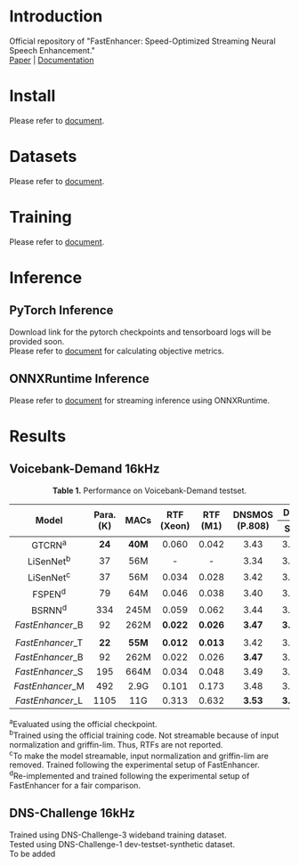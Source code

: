 # Introduction
Official repository of "FastEnhancer: Speed-Optimized Streaming Neural Speech Enhancement."  
[Paper]() | [Documentation](https://aask1357.github.io/fastenhancer/)
# Install
Please refer to [document](https://aask1357.github.io/fastenhancer/installation).

# Datasets
Please refer to [document](https://aask1357.github.io/fastenhancer/dataset).

# Training
Please refer to [document](https://aask1357.github.io/fastenhancer/train).

# Inference
## PyTorch Inference
Download link for the pytorch checkpoints and tensorboard logs will be provided soon.  
Please refer to [document](https://aask1357.github.io/fastenhancer/metrics) for calculating objective metrics.  
## ONNXRuntime Inference
Please refer to [document](https://aask1357.github.io/fastenhancer/onnx) for streaming inference using ONNXRuntime. 

# Results
## Voicebank-Demand 16kHz

<p align="center"><b>Table 1.</b> Performance on Voicebank-Demand testset.</p>
<table>
  <thead>
    <tr>
      <th rowspan="2">Model</th>
      <th rowspan="2">Para.<br>(K)</th>
      <th rowspan="2">MACs</th>
      <th rowspan="2">RTF<br>(Xeon)</th>
      <th rowspan="2">RTF<br>(M1)</th>
      <th rowspan="2">DNSMOS<br>(P.808)</th>
      <th colspan="3">DNSMOS (P.835)</th>
      <th rowspan="2">SCOREQ</th>
      <th rowspan="2">SISDR</th>
      <th rowspan="2">PESQ</th>
      <th rowspan="2">STOI</th>
      <th rowspan="2">ESTOI</th>
      <th rowspan="2">WER</th>
    </tr>
    <tr>
      <th>SIG</th>
      <th>BAK</th>
      <th>OVL</th>
    </tr>
  </thead>
  <tbody align=center>
    <tr>
      <td>GTCRN<sup>a</sup></td>
      <td><strong>24</strong></td>
      <td><strong>40M</strong></td>
      <td>0.060</td>
      <td>0.042</td>
      <td>3.43</td>
      <td>3.36</td>
      <td>4.02</td>
      <td>3.08</td>
      <td>0.330</td>
      <td>18.8</td>
      <td>2.87</td>
      <td>0.940</td>
      <td>0.848</td>
      <td>3.6</td>
    </tr>
    <tr>
      <td>LiSenNet<sup>b</sup></td>
      <td>37</td>
      <td>56M</td>
      <td>-</td>
      <td>-</td>
      <td>3.34</td>
      <td>3.30</td>
      <td>3.90</td>
      <td>2.98</td>
      <td>0.425</td>
      <td>13.5</td>
      <td>3.08</td>
      <td>0.938</td>
      <td>0.842</td>
      <td>3.7</td>
    </tr>
    <tr>
      <td>LiSenNet<sup>c</sup></td>
      <td>37</td>
      <td>56M</td>
      <td>0.034</td>
      <td>0.028</td>
      <td>3.42</td>
      <td>3.34</td>
      <td><strong>4.03</strong></td>
      <td>3.07</td>
      <td>0.335</td>
      <td>18.5</td>
      <td>2.98</td>
      <td>0.941</td>
      <td>0.851</td>
      <td>3.4</td>
    </tr>
    <tr>
      <td>FSPEN<sup>d</sup></td>
      <td>79</td>
      <td>64M</td>
      <td>0.046</td>
      <td>0.038</td>
      <td>3.40</td>
      <td>3.33</td>
      <td>4.00</td>
      <td>3.05</td>
      <td>0.324</td>
      <td>18.4</td>
      <td>3.00</td>
      <td>0.942</td>
      <td>0.850</td>
      <td>3.6</td>
    </tr>
    <tr>
      <td>BSRNN<sup>d</sup></td>
      <td>334</td>
      <td>245M</td>
      <td>0.059</td>
      <td>0.062</td>
      <td>3.44</td>
      <td>3.36</td>
      <td>4.00</td>
      <td>3.07</td>
      <td>0.303</td>
      <td>18.9</td>
      <td>3.06</td>
      <td>0.942</td>
      <td>0.855</td>
      <td>3.4</td>
    </tr>
    <tr>
      <td><i>FastEnhancer</i>_B</td>
      <td>92</td>
      <td>262M</td>
      <td><strong>0.022</strong></td>
      <td><strong>0.026</strong></td>
      <td><strong>3.47</strong></td>
      <td><strong>3.38</strong></td>
      <td>4.02</td>
      <td><strong>3.10</strong></td>
      <td><strong>0.285</strong></td>
      <td><strong>19.0</strong></td>
      <td><strong>3.13</strong></td>
      <td><strong>0.945</strong></td>
      <td><strong>0.861</strong></td>
      <td><strong>3.2</strong></td>
    </tr>
    <tr><td colspan=15></td></tr>
    <tr>
      <td><i>FastEnhancer</i>_T</td>
      <td><strong>22</strong></td>
      <td><strong>55M</strong></td>
      <td><strong>0.012</strong></td>
      <td><strong>0.013</strong></td>
      <td>3.42</td>
      <td>3.34</td>
      <td>4.01</td>
      <td>3.06</td>
      <td>0.334</td>
      <td>18.6</td>
      <td>2.99</td>
      <td>0.940</td>
      <td>0.850</td>
      <td>3.6</td>
    </tr>
    <tr>
      <td><i>FastEnhancer</i>_B</td>
      <td>92</td>
      <td>262M</td>
      <td>0.022</td>
      <td>0.026</td>
      <td><strong>3.47</strong></td>
      <td>3.38</td>
      <td>4.02</td>
      <td>3.10</td>
      <td>0.285</td>
      <td>19.0</td>
      <td>3.13</td>
      <td>0.945</td>
      <td>0.861</td>
      <td>3.2</td>
    </tr>
    <tr>
      <td><i>FastEnhancer</i>_S</td>
      <td>195</td>
      <td>664M</td>
      <td>0.034</td>
      <td>0.048</td>
      <td>3.49</td>
      <td>3.40</td>
      <td>4.03</td>
      <td>3.12</td>
      <td>0.265</td>
      <td>19.2</td>
      <td>3.19</td>
      <td>0.947</td>
      <td>0.866</td>
      <td>3.2</td>
    </tr>
    <tr>
      <td><i>FastEnhancer</i>_M</td>
      <td>492</td>
      <td>2.9G</td>
      <td>0.101</td>
      <td>0.173</td>
      <td>3.48</td>
      <td>3.39</td>
      <td>4.02</td>
      <td>3.11</td>
      <td>0.243</td>
      <td>19.4</td>
      <td>3.24</td>
      <td>0.950</td>
      <td>0.873</td>
      <td><strong>2.8</strong>
    </tr>
    <tr>
      <td><i>FastEnhancer</i>_L</td>
      <td>1105</td>
      <td>11G</td>
      <td>0.313</td>
      <td>0.632</td>
      <td><strong>3.53</strong></td>
      <td><strong>3.44</strong></td>
      <td><strong>4.04</strong></td>
      <td><strong>3.16</strong></td>
      <td><strong>0.239</strong></td>
      <td><strong>19.6</strong></td>
      <td><strong>3.26</strong></td>
      <td><strong>0.952</strong></td>
      <td><strong>0.877</strong></td>
      <td>3.1</td>
    </tr>
  </tbody>
</table>
<p><sup>a</sup>Evaluated using the official checkpoint.<br>
<sup>b</sup>Trained using the official training code. Not streamable because of input normalization and griffin-lim. Thus, RTFs are not reported.<br>
<sup>c</sup>To make the model streamable, input normalization and griffin-lim are removed. Trained following the experimental setup of FastEnhancer.<br>
<sup>d</sup>Re-implemented and trained following the experimental setup of FastEnhancer for a fair comparison.</p>

## DNS-Challenge 16kHz
Trained using DNS-Challenge-3 wideband training dataset.  
Tested using DNS-Challenge-1 dev-testset-synthetic dataset.  
To be added